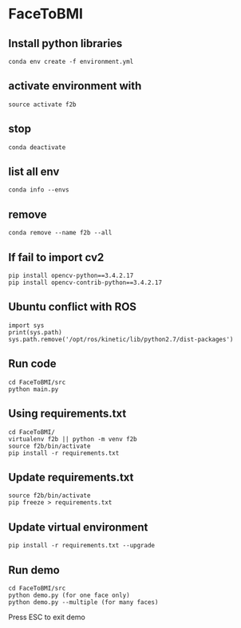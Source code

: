 # FaceToBMI

## Install python libraries

```
conda env create -f environment.yml
```

## activate environment with

```
source activate f2b
```

## stop

```
conda deactivate
```

## list all env

```
conda info --envs
```

## remove

```
conda remove --name f2b --all
```

## If fail to import cv2

```
pip install opencv-python==3.4.2.17
pip install opencv-contrib-python==3.4.2.17
```

## Ubuntu conflict with ROS

```
import sys
print(sys.path)
sys.path.remove('/opt/ros/kinetic/lib/python2.7/dist-packages')
```

## Run code
```
cd FaceToBMI/src
python main.py
```

## Using requirements.txt
```
cd FaceToBMI/
virtualenv f2b || python -m venv f2b
source f2b/bin/activate
pip install -r requirements.txt
```

## Update requirements.txt
```
source f2b/bin/activate
pip freeze > requirements.txt
```

## Update virtual environment
```
pip install -r requirements.txt --upgrade
```

## Run demo
```
cd FaceToBMI/src
python demo.py (for one face only)
python demo.py --multiple (for many faces)
```
Press ESC to exit demo
